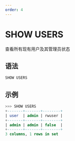 ```yaml
---
order: 4
---
```


# SHOW USERS

查看所有现有用户及其管理员状态

## 语法

```sql
SHOW USERS
```

## 示例

```sql
>>> SHOW USERS
+-------+-------+--------+
| user  | admin | rwuser |
+-------+-------+--------+
| admin | admin | false  |
+-------+-------+--------+
3 columns, 1 rows in set
```